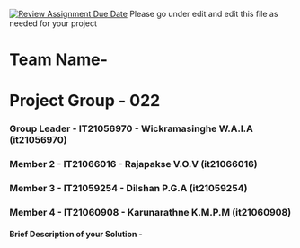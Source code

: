 [![Review Assignment Due Date](https://classroom.github.com/assets/deadline-readme-button-24ddc0f5d75046c5622901739e7c5dd533143b0c8e959d652212380cedb1ea36.svg)](https://classroom.github.com/a/-uR1f4-1)
Please go under edit and edit this file as needed for your project

# Team Name- 
# Project Group - 022
### Group Leader - IT21056970 - Wickramasinghe W.A.I.A (it21056970)
### Member 2 - IT21066016 - Rajapakse V.O.V (it21066016)
### Member 3 - IT21059254 - Dilshan P.G.A (it21059254)
### Member 4 - IT21060908 - Karunarathne K.M.P.M (it21060908)

#### Brief Description of your Solution - 
